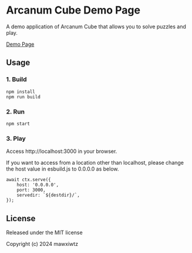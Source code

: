 # Arcanum Cube Demo Page

A demo application of Arcanum Cube that allows you to solve puzzles and play.

[Demo Page](https://mawxiwtz.github.io/arcanumcube-demo/)

## Usage

### 1. Build

```
npm install
npm run build
```

### 2. Run

```
npm start
```

### 3. Play

Access http://localhost:3000 in your browser.

If you want to access from a location other than localhost, please change the host value in esbuild.js to 0.0.0.0 as below.

```
await ctx.serve({
    host: '0.0.0.0',
    port: 3000,
    servedir: `${destdir}/`,
});
```

## License

Released under the MIT license

Copyright (c) 2024 mawxiwtz
